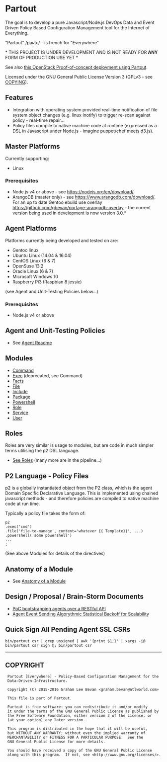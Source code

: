 Partout
=======

The goal is to develop a pure Javascript/Node.js DevOps Data and Event Driven Policy Based Configuration Management tool for the Internet of Everything.

"Partout" /paʀtu/ - is french for "Everywhere"

\* THIS PROJECT IS UNDER DEVELOPMENT AND IS NOT READY FOR **ANY** FORM OF PRODUCTION USE YET \*

See also [this OpenStack Proof-of-concept deployment using Partout](https://github.com/gbevan/partout_openstack_poc).

Licensed under the GNU General Public License Version 3 (GPLv3 - see [COPYING](./COPYING)).

Features
--------

* Integration with operating system provided real-time notification of file system object changes (e.g. linux inotify) to trigger re-scan against policy - real-time repair...
* Policy files compile to native machine code at runtime (expressed as a DSL in Javascript under Node.js - imagine puppet/chef meets d3.js).

Master Platforms
----------------

Currently supporting:
* Linux

### Prerequisites
* Node.js v4 or above - see https://nodejs.org/en/download/
* ArangoDB (master only) - see https://www.arangodb.com/download/. For an up to date Gentoo ebuild use overlay https://github.com/gbevan/portage-arangodb-overlay - the current version being used in development is now version 3.0.*

Agent Platforms
---------------

Platforms currently being developed and tested on are:

* Gentoo linux
* Ubuntu Linux (14.04 & 16.04)
* CentOS Linux (6 & 7)
* OpenSuse 13.2
* Oracle Linux (6 & 7)
* Microsoft Windows 10
* Raspberry Pi3 (Raspbian 8 jessie)

(see Agent and Unit-Testing Policies below...)

### Prerequisites
* Node.js v4 or above

Agent and Unit-Testing Policies
-------------------------------

* See [Agent Readme](./agent/README.md)

Modules
-------

* [Command](./agent/lib/modules/command/README.md)
* [Exec](./agent/lib/modules/exec/README.md) (deprecated, see Command)
* [Facts](./agent/lib/modules/facts/README.md)
* [File](./agent/lib/modules/file/README.md)
* [Include](./agent/lib/modules/include/README.md)
* [Package](./agent/lib/modules/package/README.md)
* [Powershell](./agent/lib/modules/powershell/README.md)
* [Role](./agent/lib/modules/role/README.md)
* [Service](./agent/lib/modules/service/README.md)
* [User](./agent/lib/modules/user/README.md)

Roles
-----

Roles are very similar is usage to modules, but are code in much simpler terms utilising the p2 DSL language.

* [See Roles](./agent/lib/roles) (many more are in the pipeline...)

P2 Language - Policy Files
--------------------------

p2 is a globally instantiated object from the P2 class, which is the agent Domain Specific Declarative Language.
This is implemented using chained javascript methods - and therefore policies are compiled to native machine code
at run time.

Typically a policy file takes the form of:

    p2
    .exec('cmd')
    .file('file-to-manage', content='whatever {{ Template}}', ...)
    .powershell('some powershell')
    ...
    ;

(See above Modules for details of the directives)

Anatomy of a Module
-------------------
* See [Anatomy of a Module](./docs/Anatomy_of_a_module.md)

Design / Proposal / Brain-Storm Documents
-----------------------------------------

* [PoC bootstrapping agents over a RESTful API](./agent/docs/shell_rest_notes.md)
* [Agent Event Sending Algorythmic Statistical Backoff for Scalability](./docs/Event_Sending_Statistical_Backoff.md)

Quick Sign All Pending Agent SSL CSRs
-------------------------------------

    bin/partout csr | grep unsigned | awk '{print $1;}' | xargs -i@ bin/partout csr sign @; bin/partout csr

----

COPYRIGHT
---------
   ```
    Partout [Everywhere] - Policy-Based Configuration Management for the
    Data-Driven-Infrastructure.

    Copyright (C) 2015-2016 Graham Lee Bevan <graham.bevan@ntlworld.com>

    This file is part of Partout.

    Partout is free software: you can redistribute it and/or modify
    it under the terms of the GNU General Public License as published by
    the Free Software Foundation, either version 3 of the License, or
    (at your option) any later version.

    This program is distributed in the hope that it will be useful,
    but WITHOUT ANY WARRANTY; without even the implied warranty of
    MERCHANTABILITY or FITNESS FOR A PARTICULAR PURPOSE.  See the
    GNU General Public License for more details.

    You should have received a copy of the GNU General Public License
    along with this program.  If not, see <http://www.gnu.org/licenses/>.
```
